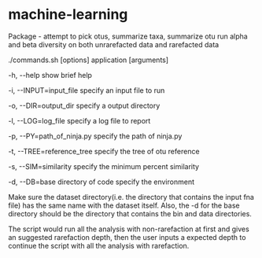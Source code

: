 # machine-learning


Package - attempt to pick otus, summarize taxa, summarize otu run alpha and beta diversity on both unrarefacted data and rarefacted data

./commands.sh [options] application [arguments]

-h, --help				      		show brief help

-i, --INPUT=input_file	      		specify an input file to run

-o, --DIR=output_dir 		      		specify a output directory

-l, --LOG=log_file		      		specify a log file to report

-p, --PY=path_of_ninja.py       		specify the path of ninja.py

-t, --TREE=reference_tree      		specify the tree of otu reference

-s, --SIM=similarity   		      		specify the minimum percent similarity

-d, --DB=base directory of code   	specify the environment

Make sure the dataset directory(i.e. the directory that contains the input fna file) has the same name with the dataset itself. Also, the -d for the base directory should be the directory that contains the bin and data directories.

The script would run all the analysis with non-rarefaction at first and gives an suggested rarefaction depth, then the user inputs a expected depth to continue the script with all the analysis with rarefaction.